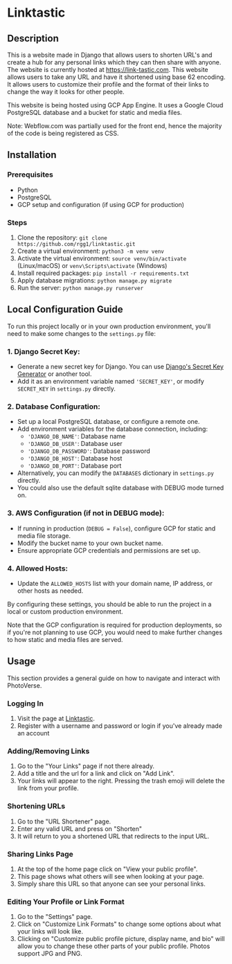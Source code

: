 # Linktastic

## Description

This is a website made in Django that allows users to shorten URL's and create a hub for any
personal links which they can then share with anyone. The website is currently hosted at https://link-tastic.com.
This website allows users to take any URL and have it shortened using base 62 encoding. It allows users
to customize their profile and the format of their links to change the way it looks for other people. 

This website is being hosted using GCP App Engine. It uses a Google Cloud PostgreSQL database and a bucket for
static and media files.

Note: Webflow.com was partially used for the front end, hence the majority of the code is being registered as CSS.

## Installation

### Prerequisites
- Python
- PostgreSQL
- GCP setup and configuration (if using GCP for production)

### Steps
1. Clone the repository: `git clone https://github.com/rgg1/linktastic.git`
2. Create a virtual environment: `python3 -m venv venv`
3. Activate the virtual environment: `source venv/bin/activate` (Linux/macOS) or `venv\Scripts\activate` (Windows)
4. Install required packages: `pip install -r requirements.txt`
5. Apply database migrations: `python manage.py migrate`
6. Run the server: `python manage.py runserver`

## Local Configuration Guide

To run this project locally or in your own production environment, you'll need to make some changes to the `settings.py` file:

### 1. **Django Secret Key**:
   - Generate a new secret key for Django. You can use [Django's Secret Key Generator](https://djecrety.ir/) or another tool.
   - Add it as an environment variable named `'SECRET_KEY'`, or modify `SECRET_KEY` in `settings.py` directly.

### 2. **Database Configuration**:
   - Set up a local PostgreSQL database, or configure a remote one.
   - Add environment variables for the database connection, including:
      - `'DJANGO_DB_NAME'`: Database name
      - `'DJANGO_DB_USER'`: Database user
      - `'DJANGO_DB_PASSWORD'`: Database password
      - `'DJANGO_DB_HOST'`: Database host
      - `'DJANGO_DB_PORT'`: Database port
   - Alternatively, you can modify the `DATABASES` dictionary in `settings.py` directly.
   - You could also use the default sqlite database with DEBUG mode turned on.

### 3. **AWS Configuration (if not in DEBUG mode)**:
   - If running in production (`DEBUG = False`), configure GCP for static and media file storage.
   - Modify the bucket name to your own bucket name.
   - Ensure appropriate GCP credentials and permissions are set up.

### 4. **Allowed Hosts**:
   - Update the `ALLOWED_HOSTS` list with your domain name, IP address, or other hosts as needed.

By configuring these settings, you should be able to run the project in a local or custom production environment.

Note that the GCP configuration is required for production deployments, so if you're not planning to use GCP, you would need to make further changes to how static and media files are served.

## Usage

This section provides a general guide on how to navigate and interact with PhotoVerse.

### Logging In
1. Visit the page at [Linktastic](https://link-tastic.com).
2. Register with a username and password or login if you've already made an account

### Adding/Removing Links
1. Go to the "Your Links" page if not there already.
2. Add a title and the url for a link and click on "Add Link".
3. Your links will appear to the right. Pressing the trash emoji will delete the link from your profile.

### Shortening URLs
1. Go to the "URL Shortener" page.
2. Enter any valid URL and press on "Shorten"
3. It will return to you a shortened URL that redirects to the input URL.

### Sharing Links Page
1. At the top of the home page click on "View your public profile".
2. This page shows what others will see when looking at your page. 
3. Simply share this URL so that anyone can see your personal links.

### Editing Your Profile or Link Format
1. Go to the "Settings" page.
2. Click on "Customize Link Formats" to change some options about what your links will look like.
3. Clicking on "Customize public profile picture, display name, and bio" will allow you to change these
other parts of your public profile. Photos support JPG and PNG.
